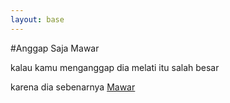```yaml
---
layout: base
---
```


#Anggap Saja Mawar

kalau kamu menganggap dia melati itu salah besar

karena dia sebenarnya [Mawar](https://sinyalpedia.com)
